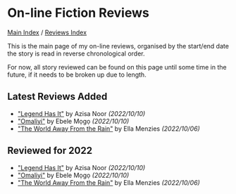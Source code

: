 # On-line Fiction Reviews

[Main Index](../../README.md) / [Reviews Index](../README.md)

This is the main page of my on-line reviews, organised by the start/end date the story is read in reverse chronological order.

For now, all story reviewed can be found on this page until some time in the future, if it needs to be broken up due to length.

## Latest Reviews Added
- ["Legend Has It"](2022/20221010-LegendHasIt.md) by Azisa Noor *(2022/10/10)*
- ["Omaliyi"](2022/20221010-Omaliyi.md) by Ebele Mọgọ *(2022/10/10)*
- ["The World Away From the Rain"](2022/20221006-TheWorldAwayFromRain.md) by Ella Menzies *(2022/10/06)*

## Reviewed for 2022
- ["Legend Has It"](2022/20221010-LegendHasIt.md) by Azisa Noor *(2022/10/10)*
- ["Omaliyi"](2022/20221010-Omaliyi.md) by Ebele Mọgọ *(2022/10/10)*
- ["The World Away From the Rain"](2022/20221006-TheWorldAwayFromRain.md) by Ella Menzies *(2022/10/06)*
